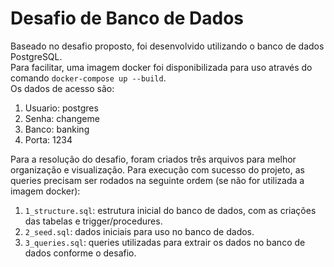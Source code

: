 # Desafio de Banco de Dados
  
Baseado no desafio proposto, foi desenvolvido utilizando o banco de dados PostgreSQL.  
Para facilitar, uma imagem docker foi disponibilizada para uso através do comando `docker-compose up --build`.  
Os dados de acesso são:  
1. Usuario: postgres
2. Senha: changeme
3. Banco: banking
4. Porta: 1234
  
  
Para a resolução do desafio, foram criados três arquivos para melhor organização e visualização. Para execução com sucesso do projeto, as queries precisam ser rodados na seguinte ordem (se não for utilizada a imagem docker):  
  
1. `1_structure.sql`: estrutura inicial do banco de dados, com as criações das tabelas e trigger/procedures.
2. `2_seed.sql`: dados iniciais para uso no banco de dados.  
3. `3_queries.sql`: queries utilizadas para extrair os dados no banco de dados conforme o desafio.  
  